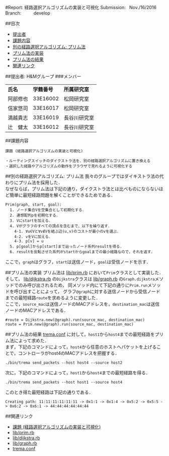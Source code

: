#Report: 経路選択アルゴリズムの実装と可視化
Submission: &nbsp; Nov./16/2016<br>
Branch: &nbsp;&nbsp;&nbsp;&nbsp;&nbsp;&nbsp;&nbsp;&nbsp; develop<br>


##目次
* [提出者](#submitter)
* [課題内容](#assignment)
* [別の経路選択アルゴリズム: プリム法](#prim)
* [プリム法の実装](#program_prim)
* [プリム法の結果](#result_prim)
* [関連リンク](#links)



##<a name="submitter">提出者: H&Mグループ
###メンバー
<table>
  <tr>
    <td><B>氏名</B></td>
    <td><B>学籍番号</B></td>
    <td><B>所属研究室</B></td>
  </tr>
  <tr>
    <td>阿部修也</td>
    <td>33E16002</td>
    <td>松岡研究室</td>
  </tr>
  <tr>
    <td>信家悠司</td>
    <td>33E16017</td>
    <td>松岡研究室</td>
  </tr>
  <tr>
    <td>満越貴志</td>
    <td>33E16019</td>
    <td>長谷川研究室</td>
  </tr>
  <tr>
    <td>辻　健太</td>
    <td>33E16012</td>
    <td>長谷川研究室</td>
  </tr>
</table>




##<a name="assignment">課題内容
```
課題 (経路選択アルゴリズムの実装と可視化)

・ルーティングスイッチのダイクストラ法を、別の経路選択アルゴリズムに置き換える
・選択した経路やアルゴリズムの動作をブラウザで見れるように可視化する
```





##<a name="prim">別の経路選択アルゴリズム: プリム法
我々のグループではダイキストラ法の代わりにプリム法を採用した．<br>
なぜならば，プリム法は下記の通り，ダイクストラ法とは比べものにならないほど簡単に最短経路問題を解くことができるためである．<br>
```
Prim(graph, start, goal):
  1. ノード集合Vを空集合として初期化する．
  2. 連想配列pを初期化する．
  3. Vにstartを加える．
  4. Vがグラフのすべての頂点を含むまで、以下を繰り返す．
    4-1. ∀u∈Vと∀v∉Vを結ぶ辺(u,v)のコストが最小のvを選ぶ．
    4-2. vをVに加える．
    4-3. p[v] = u
  5. p[goal]からp[start]まで辿ったノード系列resultを得る．
  6. resultを反転させた系列がstartからgoalまでの最小経路なので，それを返す．
```
ここで，`graph`はグラフ，`start`は送信ノード，`goal`は受信ノードを示す．<br>





##<a name="program_prim">プリム法の実装
プリム法は
[lib/prim.rb](lib/prim.rb)
において`Prim`クラスとして実装した．<br>
そして，
[lib/dijkstra.rb](lib/dijkstra.rb)
の`Dijkstra`クラスは
[lib/graph.rb](lib/graph.rb)
の`Graph.dijkstra`メソッドでのみ呼び出されるため，
同メソッド内にて下記の通りに`Prim.run`メソッドを呼び出すことによって，
グラフ`@graph`に対する送信ノードから受信ノードまでの最短経路`route`を求めるように変更した．<br>
ここで，`source_mac`は送信ノードのMACアドレスを，`destination_mac`は送信ノードのMACアドレスである．<br>
```
#route = Dijkstra.new(@graph).run(source_mac, destination_mac)
route = Prim.new(@graph).run(source_mac, destination_mac)
```


##<a name="result_prim">プリム法の結果
[trema.conf](trema.conf)
に対して，`host1`から`host4`までの最短経路をプリム法によって求めた．<br>
まず，下記のコマンドによって，`host4`から任意のホストへパケットを上げることで，コントローラがhost4のMACアドレスを把握する．<br>
```
./bin/trema send_packets --host host4 --source host2
```
次に，下記のコマンドによって，`host1`から`host4`までの最短経路を得る．<br>
```
./bin/trema send_packets --host host1 --source host4
```
このとき得た最短経路は下記の通りである．<br>
```
Creating path: 11:11:11:11:11:11 -> 0x1:1 -> 0x1:4 -> 0x5:2 -> 0x5:5 -> 0x6:2 -> 0x6:1 -> 44:44:44:44:44:44
```




##<a name="links">関連リンク
* [課題 (経路選択アルゴリズムの実装と可視化)](https://github.com/handai-trema/deck/blob/develop/week7/assignment_routing_switch.md)
* [lib/prim.rb](lib/prim.rb)
* [lib/dijkstra.rb](lib/dijkstra.rb)
* [lib/graph.rb](lib/graph.rb)
* [trema.conf](trema.conf)
